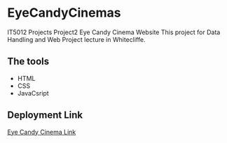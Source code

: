 # EyeCandyCinemas

IT5012 Projects Project2 Eye Candy Cinema Website
This project for Data Handling and Web Project lecture in Whitecliffe.


## The tools
+ HTML
+ CSS
+ JavaCsript

## Deployment Link
[Eye Candy Cinema Link](https://masamist.github.io/EyeCandyCinemas/)
